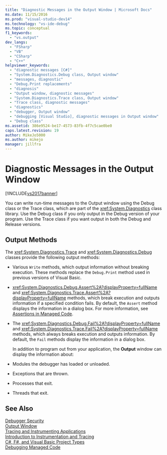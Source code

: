 ```yaml
---
title: "Diagnostic Messages in the Output Window | Microsoft Docs"
ms.date: 11/15/2016
ms.prod: "visual-studio-dev14"
ms.technology: "vs-ide-debug"
ms.topic: conceptual
f1_keywords: 
  - "vs.output"
dev_langs: 
  - "FSharp"
  - "VB"
  - "CSharp"
  - "C++"
helpviewer_keywords: 
  - "diagnostic messages [C#]"
  - "System.Diagnostics.Debug class, Output window"
  - "messages, diagnostic"
  - "Debug.Print replacements"
  - "diagnosis"
  - "Output window, diagnostic messages"
  - "System.Diagnostics.Trace class, Output window"
  - "Trace class, diagnostic messages"
  - "diagnostics"
  - "debugger, Output window"
  - "debugging [Visual Studio], diagnostic messages in Output window"
  - "Debug class"
ms.assetid: 386e9524-be17-4573-83fb-4f7c5cae0be0
caps.latest.revision: 19
author: MikeJo5000
ms.author: mikejo
manager: jillfra
---
```

# Diagnostic Messages in the Output Window
[!INCLUDE[vs2017banner](../includes/vs2017banner.md)]

You can write run-time messages to the Output window using the Debug class or the Trace class, which are part of the <xref:System.Diagnostics> class library. Use the Debug class if you only output in the Debug version of your program. Use the Trace class if you want output in both the Debug and Release versions.  
  
## Output Methods  
 The <xref:System.Diagnostics.Trace> and <xref:System.Diagnostics.Debug> classes provide the following output methods:  
  
- Various `Write` methods, which output information without breaking execution. These methods replace the `Debug.Print` method used in previous versions of Visual Basic.  
  
- <xref:System.Diagnostics.Debug.Assert%2A?displayProperty=fullName> and <xref:System.Diagnostics.Trace.Assert%2A?displayProperty=fullName> methods, which break execution and outputs information if a specified condition fails. By default, the `Assert` method displays the information in a dialog box. For more information, see [Assertions in Managed Code](../debugger/assertions-in-managed-code.md).  
  
- The <xref:System.Diagnostics.Debug.Fail%2A?displayProperty=fullName> and <xref:System.Diagnostics.Trace.Fail%2A?displayProperty=fullName> methods, which always breaks execution and outputs information. By default, the `Fail` methods display the information in a dialog box.  
  
  In addition to program out from your application, the **Output** window can display the information about:  
  
- Modules the debugger has loaded or unloaded.  
  
- Exceptions that are thrown.  
  
- Processes that exit.  
  
- Threads that exit.  
  
## See Also  
 [Debugger Security](../debugger/debugger-security.md)   
 [Output Window](../ide/reference/output-window.md)   
 [Tracing and Instrumenting Applications](https://msdn.microsoft.com/library/773b6fc4-9013-4322-b728-5dec7a72e743)   
 [Introduction to Instrumentation and Tracing](https://msdn.microsoft.com/e924e57c-33cf-4b0e-9e7f-a45d13e38f2c)   
 [C#, F#, and Visual Basic Project Types](../debugger/debugging-preparation-csharp-f-hash-and-visual-basic-project-types.md)   
 [Debugging Managed Code](../debugger/debugging-managed-code.md)
